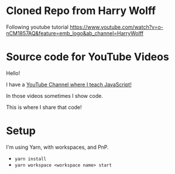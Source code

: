 # Cloned Repo from Harry Wolff
Following youtube tutorial https://www.youtube.com/watch?v=o-nCM1857AQ&feature=emb_logo&ab_channel=HarryWolff

# Source code for YouTube Videos

Hello!

I have a [YouTube Channel where I teach JavaScript!](https://www.youtube.com/user/hswolff)

In those videos sometimes I show code.

This is where I share that code!

# Setup

I'm using Yarn, with workspaces, and PnP.

- `yarn install`
- `yarn workspace <workspace name> start`
